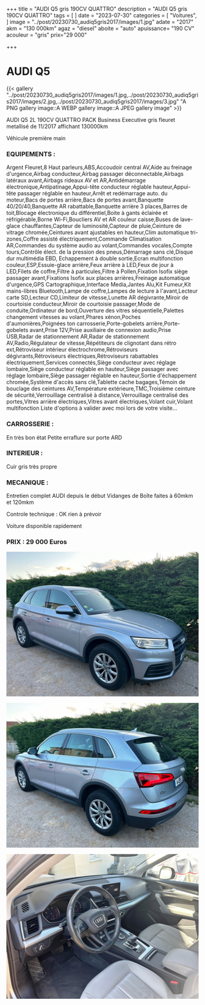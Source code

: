 +++
title = "AUDI Q5 gris 190CV QUATTRO"
description = "AUDI Q5 gris 190CV QUATTRO"
tags = [
]
date = "2023-07-30"
categories = [
    "Voitures",
]
image = "../post/20230730_audiq5gris2017/images/1.jpg"
adate = "2017"
akm = "130 000km"
agaz = "diesel"
aboite = "auto"
apuissance= "190 CV"
acouleur = "gris"
prix="29 000"

+++

# AUDI Q5

{{< gallery "../post/20230730_audiq5gris2017/images/1.jpg,../post/20230730_audiq5gris2017/images/2.jpg,../post/20230730_audiq5gris2017/images/3.jpg" "A PNG gallery image::A WEBP gallery image::A JPEG gallery image" >}}


AUDI Q5 2L 190CV QUATTRO PACK Business Executive gris fleuret metallisé de 11/2017 affichant 130000km

Véhicule première main

### EQUIPEMENTS :
Argent Fleuret,8 Haut parleurs,ABS,Accoudoir central AV,Aide au freinage d'urgence,Airbag conducteur,Airbag passager déconnectable,Airbags latéraux avant,Airbags rideaux AV et AR,Antidémarrage électronique,Antipatinage,Appui-tête conducteur réglable hauteur,Appui-tête passager réglable en hauteur,Arrêt et redémarrage auto. du moteur,Bacs de portes arrière,Bacs de portes avant,Banquette 40/20/40,Banquette AR rabattable,Banquette arrière 3 places,Barres de toit,Blocage électronique du différentiel,Boite à gants éclairée et réfrigérable,Borne Wi-Fi,Boucliers AV et AR couleur caisse,Buses de lave-glace chauffantes,Capteur de luminosité,Capteur de pluie,Ceinture de vitrage chromée,Ceintures avant ajustables en hauteur,Clim automatique tri-zones,Coffre assisté électriquement,Commande Climatisation AR,Commandes du système audio au volant,Commandes vocales,Compte tours,Contrôle élect. de la pression des pneus,Démarrage sans clé,Disque dur multimédia EBD, Echappement à double sortie,Ecran multifonction couleur,ESP,Essuie-glace arrière,Feux arrière à LED,Feux de jour à LED,Filets de coffre,Filtre à particules,Filtre à Pollen,Fixation Isofix siège passager avant,Fixations Isofix aux places arrières,Freinage automatique d'urgence,GPS Cartographique,Interface Media,Jantes Alu,Kit Fumeur,Kit mains-libres Bluetooth,Lampe de coffre,Lampes de lecture à l'avant,Lecteur carte SD,Lecteur CD,Limiteur de vitesse,Lunette AR dégivrante,Miroir de courtoisie conducteur,Miroir de courtoisie passager,Mode de conduite,Ordinateur de bord,Ouverture des vitres séquentielle,Palettes changement vitesses au volant,Phares xénon,Poches d'aumonières,Poignées ton carrosserie,Porte-gobelets arrière,Porte-gobelets avant,Prise 12V,Prise auxiliaire de connexion audio,Prise USB,Radar de stationnement AR,Radar de stationnement AV,Radio,Régulateur de vitesse,Répétiteurs de clignotant dans rétro ext,Rétroviseur intérieur électrochrome,Rétroviseurs dégivrants,Rétroviseurs électriques,Rétroviseurs rabattables électriquement,Services connectés,Siège conducteur avec réglage lombaire,Siège conducteur réglable en hauteur,Siège passager avec réglage lombaire,Siège passager réglable en hauteur,Sortie d'échappement chromée,Système d'accès sans clé,Tablette cache bagages,Témoin de bouclage des ceintures AV,Température extérieure,TMC,Troisième ceinture de sécurité,Verrouillage centralisé à distance,Verrouillage centralisé des portes,Vitres arrière électriques,Vitres avant électriques,Volant cuir,Volant multifonction
Liste d'options à valider avec moi lors de votre visite...


### CARROSSERIE :
En très bon état 
Petite erraflure sur porte ARD

### INTERIEUR :
Cuir gris très propre

### MECANIQUE :
Entretien complet AUDI depuis le début
Vidanges de Boîte faites à 60mkm et 120mkm


Controle technique : OK
rien à prévoir


Voiture disponible rapidement


### PRIX : 29 000 Euros


<!-- more -->


![](images/1.jpg)

![](images/2.jpg)

![](images/3.jpg)

